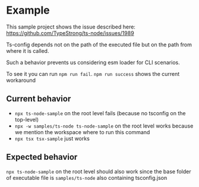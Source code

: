 # Example
This sample project shows the issue described here: https://github.com/TypeStrong/ts-node/issues/1989

Ts-config depends not on the path of the executed file but on the path from where it is called.

Such a behavior prevents us considering esm loader for CLI scenarios.

To see it you can run `npm run fail`. `npm run success` shows the current workaround

## Current behavior

- `npx ts-node-sample` on the root level fails (because no tsconfig on the top-level)
- `npx -w samples/ts-node ts-node-sample` on the root level works because we mention the workspace where to run this command
- `npx tsx tsx-sample` just works

## Expected behavior
`npx ts-node-sample` on the root level should also work since the base folder of executable file is `samples/ts-node` also containing tsconfig.json



